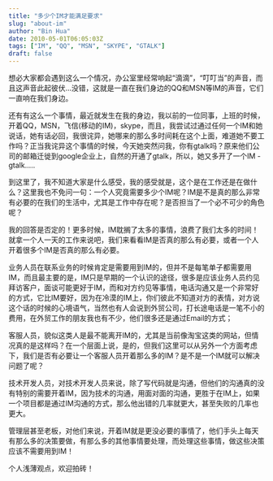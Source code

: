 ```yaml
---
title: "多少个IM才能满足要求"
slug: "about-im"
author: "Bin Hua"
date: 2010-05-01T06:05:03Z
tags: ["IM", "QQ", "MSN", "SKYPE", "GTALK"]
draft: false
---
```


想必大家都会遇到这么一个情况，办公室里经常响起“滴滴”，“叮叮当”的声音，而且这声音此起彼伏...没错，这就是一直在我们身边的QQ和MSN等IM的声音，它们一直响在我们身边。

还有有这么一个事情，最近就发生在我的身边，我以前的一位同事，上班的时候，开着QQ，MSN，飞信(移动的IM)，skype，而且，我尝试过通过任何一个IM和她说话，她有话必回，我很诧异，她哪来的那么多时间耗在这个上面，难道她不要工作吗？正当我诧异这个事情的时候，今天她突然问我，你有gtalk吗？原来他们公司的邮箱迁徙到google企业上，自然的开通了gtalk，所以，她又多开了一个IM - gtalk.....

到这里了，我不知道大家是什么感受，我的感受就是，这个是在工作还是在做什么？这里我也不免问一句：一个人究竟需要多少个IM呢？IM是不是真的那么非常有必要的在我们的生活中，尤其是工作中存在呢？是否担当了一个必不可少的角色呢？

我的回答是否定的！更多时候，IM耽搁了太多的事情，浪费了我们太多的时间！就拿一个人一天的工作来说吧，我们来看看IM是否真的那么有必要，或者一个人开着很多个IM是否真的那么有必要。

业务人员在联系业务的时候肯定是需要用到IM的，但并不是每笔单子都需要用IM，而且最主要的是，IM只是早期的一个认识的途径，很多是应该业务人员约见拜访客户，面谈可能更好于IM，而和对方约见等事情，电话沟通又是一个非常好的方式，它比IM要好，因为在冷漠的IM上，你们彼此不知道对方的表情，对方说这个话的时候的心境语气，当然也有人会说到外贸公司，打长途电话是一笔不小的费用，在外贸工作的朋友我也有不少，他们很多还是通过Email的方式；

客服人员，貌似这类人是最不能离开IM的，尤其是当前像淘宝这类的网站，但情况真的是这样吗？在一个层面上说，是的，但我们这里可以从另外一个方面考虑下，我们是否有必要让一个客服人员开着那么多的IM？是不是一个IM就可以解决问题了呢？

技术开发人员，对技术开发人员来说，除了写代码就是沟通，但他们的沟通真的没有特别的需要开着IM，因为技术的沟通，用面对面的沟通，更胜于在IM上，如果一个项目都是通过IM沟通的方式，那么他出错的几率就更大，甚至失败的几率也更大。

管理层甚至老板，对他们来说，开着IM就是更没必要的事情了，他们手头上每天有那么多的决策要做，有那么多的其他事情要处理，而处理这些事情，做这些决策应该不需要用到IM！

个人浅薄观点，欢迎拍砖！